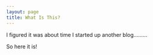 ```yaml
---
layout: page
title: What Is This?
---
```


I figured it was about time I started up another blog.........

So here it is!
